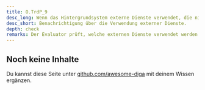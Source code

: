 ```yaml
---
title: O.TrdP_9
desc_long: Wenn das Hintergrundsystem externe Dienste verwendet, die nicht unter der Kontrolle des Herstellers stehen MUSS der Nutzer über die mit den Diensten geteilten Daten informiert werden. Dies gilt auch, wenn das Hintergrundsystem oder Teile davon als Cloud-Lösung realisiert sind.
desc_short: Benachrichtigung über die Verwendung externer Dienste.
depth: check
remarks: Der Evaluator prüft, welche externen Dienste verwendet werden und ob die für den Nutzer bereitgestellten Informationen durch den Hersteller vollständig sind.
---
```


## Noch keine Inhalte

Du kannst diese Seite unter [github.com/awesome-diga](https://github.com/awesome-diga/tr-faq) mit deinem Wissen ergänzen.
